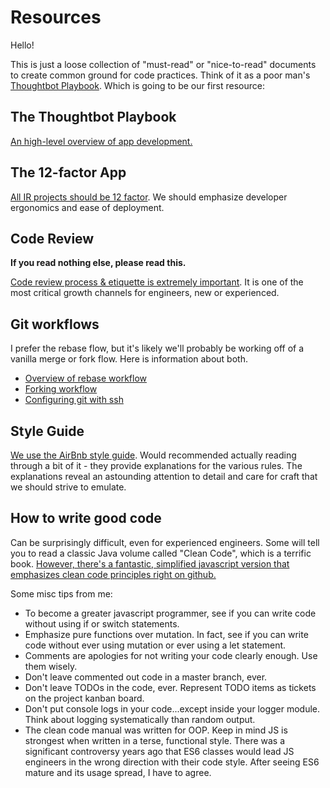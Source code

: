 # Resources

Hello!

This is just a loose collection of "must-read" or "nice-to-read" documents to create common ground for code practices. Think of it as a poor man's [Thoughtbot Playbook](https://thoughtbot.com/playbook). Which is going to be our first resource:


## The Thoughtbot Playbook

[An high-level overview of app development.](https://thoughtbot.com/playbook)


## The 12-factor App

[All IR projects should be 12 factor](https://12factor.net/). We should emphasize developer ergonomics and ease of deployment.


## Code Review

**If you read nothing else, please read this.**

[Code review process & etiquette is extremely important](https://hypothes.is/blog/code-review-in-remote-teams/).
It is one of the most critical growth channels for engineers, new or experienced.


## Git workflows

I prefer the rebase flow, but it's likely we'll probably be working off of a vanilla merge or fork flow. Here is information about both.

- [Overview of rebase workflow](https://www.atlassian.com/git/tutorials/merging-vs-rebasing)
- [Forking workflow](https://www.atlassian.com/git/tutorials/comparing-workflows/forking-workflow)
- [Configuring git with ssh](https://help.github.com/articles/generating-a-new-ssh-key-and-adding-it-to-the-ssh-agent/)


## Style Guide

[We use the AirBnb style guide](https://github.com/airbnb/javascript). Would recommended actually reading through a bit of it - they provide explanations for the various rules. The explanations reveal an astounding attention to detail and care for craft that we should strive to emulate.


## How to write good code

Can be surprisingly difficult, even for experienced engineers. Some will tell you to read a classic Java volume called "Clean Code", which is a terrific book. [However, there's a fantastic, simplified javascript version that emphasizes clean code principles right on github.](https://github.com/ryanmcdermott/clean-code-javascript)

Some misc tips from me:
 - To become a greater javascript programmer, see if you can write code without using if or switch statements.
 - Emphasize pure functions over mutation. In fact, see if you can write code without ever using mutation or ever using a let statement.
 - Comments are apologies for not writing your code clearly enough. Use them wisely.
 - Don't leave commented out code in a master branch, ever.
 - Don't leave TODOs in the code, ever. Represent TODO items as tickets on the project kanban board.
 - Don't put console logs in your code...except inside your logger module. Think about logging systematically than random output.
 - The clean code manual was written for OOP. Keep in mind JS is strongest when written in a terse, functional style. There was a significant controversy years ago that ES6 classes would lead JS engineers in the wrong direction with their code style. After seeing ES6 mature and its usage spread, I have to agree.
